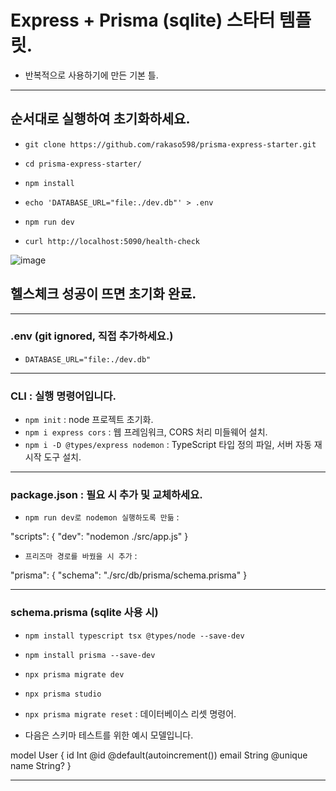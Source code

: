 # Express + Prisma (sqlite) 스타터 템플릿.

- 반복적으로 사용하기에 만든 기본 틀.

---

## 순서대로 실행하여 초기화하세요.

- `git clone https://github.com/rakaso598/prisma-express-starter.git`

- `cd prisma-express-starter/`

- `npm install`

- `echo 'DATABASE_URL="file:./dev.db"' > .env`

- `npm run dev`

- `curl http://localhost:5090/health-check`

![image](https://github.com/user-attachments/assets/248815fb-7c77-4179-ac72-2cf0fcaa2775)

## 헬스체크 성공이 뜨면 초기화 완료.

---

### .env (git ignored, 직접 추가하세요.)

- `DATABASE_URL="file:./dev.db"`

---

### CLI : 실행 명령어입니다.

- `npm init` : node 프로젝트 초기화.
- `npm i express cors` : 웹 프레임워크, CORS 처리 미들웨어 설치.
- `npm i -D @types/express nodemon` : TypeScript 타입 정의 파일, 서버 자동 재시작 도구 설치.

---

### package.json : 필요 시 추가 및 교체하세요.

- `npm run dev로 nodemon 실행하도록 만듦` :

"scripts": {
"dev": "nodemon ./src/app.js"
}

- `프리즈마 경로를 바꿨을 시 추가` :

"prisma": {
"schema": "./src/db/prisma/schema.prisma"
}

---

### schema.prisma (sqlite 사용 시)

- `npm install typescript tsx @types/node --save-dev`

- `npm install prisma --save-dev`

- `npx prisma migrate dev`

- `npx prisma studio`

- `npx prisma migrate reset` : 데이터베이스 리셋 명령어.

- 다음은 스키마 테스트를 위한 예시 모델입니다.

model User {
id Int @id @default(autoincrement())
email String @unique
name String?
}

---
